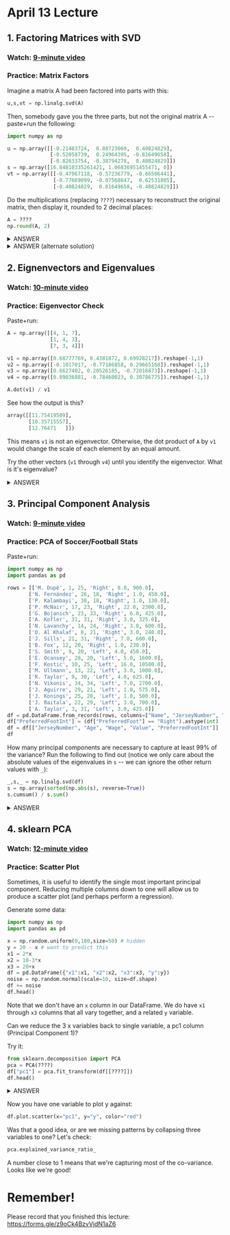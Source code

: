 # April 13 Lecture

## 1. Factoring Matrices with SVD

### Watch: [9-minute video](https://youtu.be/z5c_U_48oKk)

### Practice: Matrix Factors

Imagine a matrix A had been factored into parts with this:

```python
u,s,vt = np.linalg.svd(A)
```

Then, somebody gave you the three parts, but not the original matrix A
-- paste+run the following:

```python
import numpy as np

u = np.array([[-0.21483724,  0.88723069,  0.40824829],
              [-0.52058739,  0.24964395, -0.81649658],
              [-0.82633754, -0.38794278,  0.40824829]])
s = np.array([16.84810335261421, 1.06836951455471, 0])
vt = np.array([[-0.47967118, -0.57236779, -0.66506441],
               [-0.77669099, -0.07568647,  0.62531805],
               [-0.40824829,  0.81649658, -0.40824829]])
```

Do the multiplications (replacing `????`) necessary to reconstruct the
original matrix, then display it, rounded to 2 decimal places:

```python
A = ????
np.round(A, 2)
```

<details>
    <summary>ANSWER</summary>
    <code>
A = (u*s)@vt
    </code>
</details>

<details>
    <summary>ANSWER (alternate solution)</summary>
    <code>
A = (u*s).dot(vt)
    </code>
</details>

## 2. Eignenvectors and Eigenvalues

### Watch: [10-minute video](https://youtu.be/BIQSACxN7fU)

### Practice: Eigenvector Check

Paste+run:

```python
A = np.array([[4, 1, 7],
              [1, 4, 3],
              [7, 3, 4]])

v1 = np.array([0.68777769, 0.4381872, 0.69928217]).reshape(-1,1)
v2 = np.array([-0.1017017, -0.77186858, 0.29665168]).reshape(-1,1)
v3 = np.array([0.6627402, 0.20526185, -0.72016873]).reshape(-1,1)
v4 = np.array([0.89036881, -0.78460023, 0.30786775]).reshape(-1,1)

A.dot(v1) / v1
```

See how the output is this?

```python
array([[11.75419509],
       [10.35715557],
       [12.76471   ]])
```

This means `v1` is not an eigenvector.  Otherwise, the dot product of
`A` by `v1` would change the scale of each element by an equal amount.

Try the other vectors (`v1` through `v4`) until you identify the
eigenvector.  What is it's eigenvalue?

<details>
    <summary>ANSWER</summary>
v3 is an eigenvector, with eigenvalue -3.29685518.
</details>

## 3. Principal Component Analysis

### Watch: [9-minute video](https://youtu.be/wxqIxBDDb3A)

### Practice: PCA of Soccer/Football Stats

Paste+run:

```python
import numpy as np
import pandas as pd

rows = [['M. Dupé', 1, 25, 'Right', 8.0, 900.0],
       ['N. Fernández', 26, 18, 'Right', 1.0, 450.0],
       ['P. Kalambayi', 30, 18, 'Right', 1.0, 130.0],
       ['P. McNair', 17, 23, 'Right', 22.0, 2300.0],
       ['G. Bojanich', 23, 33, 'Right', 6.0, 425.0],
       ['A. Kofler', 31, 31, 'Right', 3.0, 325.0],
       ['N. Lavanchy', 14, 24, 'Right', 3.0, 600.0],
       ['O. Al Khalaf', 8, 21, 'Right', 3.0, 240.0],
       ['J. Sills', 21, 31, 'Right', 7.0, 600.0],
       ['B. Fox', 12, 20, 'Right', 1.0, 230.0],
       ['S. Smith', 9, 20, 'Left', 4.0, 450.0],
       ['E. Ocansey', 28, 20, 'Left', 5.0, 1600.0],
       ['F. Kostić', 10, 25, 'Left', 16.0, 10500.0],
       ['M. Ullmann', 13, 22, 'Left', 3.0, 1000.0],
       ['R. Taylor', 9, 30, 'Left', 4.0, 625.0],
       ['N. Vikonis', 34, 34, 'Left', 7.0, 2700.0],
       ['J. Aguirre', 29, 21, 'Left', 1.0, 575.0],
       ['J. Konings', 25, 20, 'Left', 1.0, 500.0],
       ['J. Raitala', 22, 29, 'Left', 3.0, 700.0],
       ['A. Taylor', 3, 31, 'Left', 3.0, 425.0]]
df = pd.DataFrame.from_records(rows, columns=["Name", "JerseyNumber", "Age", "PreferredFoot", "Wage", "Value"])
df["PreferredFootInt"] = (df["PreferredFoot"] == "Right").astype(int)
df = df[["JerseyNumber", "Age", "Wage", "Value", "PreferredFootInt"]]
df
```

How many principal components are necessary to capture at least 99% of
the variance?  Run the following to find out (notice we only care
about the absolute values of the eigenvalues in `s` -- we can ignore
the other return values with `_`):

```python
_,s,_ = np.linalg.svd(df)
s = np.array(sorted(np.abs(s), reverse=True))
s.cumsum() / s.sum()
```

<details>
    <summary>ANSWER</summary>
2 components, because 1 only gets us to 0.98439685, but two components together gets us to 0.99521466.
</details>

## 4. sklearn PCA

### Watch: [12-minute video](https://youtu.be/st1LfyVggZI)

### Practice: Scatter Plot

Sometimes, it is useful to identify the single most important
principal component.  Reducing multiple columns down to one will allow
us to produce a scatter plot (and perhaps perform a regression).

Generate some data:

```python
import numpy as np
import pandas as pd

x = np.random.uniform(0,100,size=50) # hidden
y = 20 - x # want to predict this
x1 = 2*x
x2 = 10-3*x
x3 = 20+x
df = pd.DataFrame({"x1":x1, "x2":x2, "x3":x3, "y":y})
noise = np.random.normal(scale=10, size=df.shape)
df += noise
df.head()
```

Note that we don't have an `x` column in our DataFrame.  We do have
`x1` through `x3` columns that all vary together, and a related `y`
variable.

Can we reduce the 3 x variables back to single variable, a pc1 column
(Principal Component 1)?

Try it:

```python
from sklearn.decomposition import PCA
pca = PCA(????)
df["pc1"] = pca.fit_transform(df[[????]])
df.head()
```

<details>
    <summary>ANSWER</summary>
Pass in <code>1</code> for the first <code>????</code> and Pass in <code>"x1", "x2", "x3"</code> for the second <code>????</code>
</details>

Now you have one variable to plot y against:

```python
df.plot.scatter(x="pc1", y="y", color="red")
```

Was that a good idea, or are we missing patterns by collapsing three
variables to one?  Let's check:

```python
pca.explained_variance_ratio_
```

A number close to 1 means that we're capturing most of the
co-variance.  Looks like we're good!

# Remember!

Please record that you finished this lecture: https://forms.gle/z9oCk4BzvVjdN1aZ6